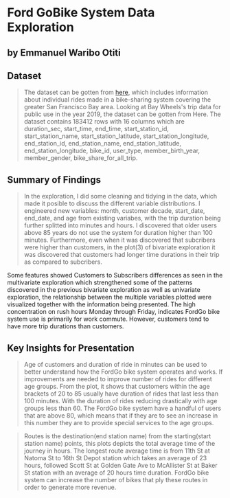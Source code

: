 # Ford GoBike System Data Exploration
## by Emmanuel Waribo Otiti


## Dataset

>The dataset can be gotten from [here](https://github.com/BetaNYC/Bike-Share-Data-Best-Practices/wiki/Bike-Share-Data-Systems), which includes information about individual rides made in a bike-sharing system covering the greater San Francisco Bay area. Looking at Bay Wheels's trip data for public use in the year 2019, the dataset can be gotten from Here. The dataset contains 183412 rows with 16 columns which are duration_sec, start_time, end_time, start_station_id, start_station_name, start_station_latitude, start_station_longitude, end_station_id, end_station_name, end_station_latitude, end_station_longitude, bike_id, user_type, member_birth_year, member_gender, bike_share_for_all_trip.


## Summary of Findings

> In the exploration, I did some cleaning and tidying in the data, which made it posible to discuss the different variable distributions. I engineered new variables: month, customer decade, start_date, end_date, and age from existing variabes, with the trip duration being further splitted into minutes and hours. I discovered that older users above 85 years do not use the system for duration higher than 100 minutes. Furthermore, even when it was discovered that subcribers were higher than customers, in the plot(3) of bivariate exploration it was discovered that customers had longer time durations in their trip as compared to subcribers.

Some features showed Customers to Subscribers differences as seen in the multivariate exploration which strengthened some of the patterns discovered in the previous bivariate exploration as well as univariate exploration, the relationship between the multiple variables plotted were visualized together with the information being presented. The high concentration on rush hours Monday through Friday, indicates FordGo bike system use is primarily for work commute. However, customers tend to have more trip durations than customers.


## Key Insights for Presentation

> Age of customers and duration of ride in minutes can be used to better understand how the FordGo bike system operates and works. If improvements are needed to improve number of rides for different age groups. From the plot, it shows that customers within the age brackets of 20 to 85 usually have duration of rides that last less than 100 minutes. With the duration of rides reducing drastically with age groups less than 60. The FordGo bike system have a handful of users that are above 80, which means that if they are to see an increase in this number they are to provide special services to the age groups.

>Routes is the destination(end station name) from the starting(start station name) points, this plots depicts the total average time of the journey in hours. The longest route average time is from 11th St at Natoma St to 16th St Depot station which takes an average of 23 hours, followed Scott St at Golden Gate Ave to McAllister St at Baker St station with an average of 20 hours time duration. FordGo bike system can increase the number of bikes that ply these routes in order to generate more revenue.
